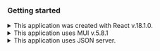 ### Getting started
<details>
<summary> This application was created with React v.18.1.0. </summary>
Start the application by running:
<br/>
```npm start```
<br/>
It runs on http://localhost:4003/.
The port can be changed by modifying **line 15** in the **package.json** file to the desired port number.
</details>


<details>
<summary>This application uses MUI v.5.8.1</summary>
To install MUI run:
```
npm install @mui/material @emotion/react @emotion/styled
npm install @mui/icons-material
```
<br/>
Please refer to MUI documentation for further details: https://v1.mui.com/
</details>


<details>
<summary> This application uses JSON server. </summary>
If installation is needed, run:
<br/> 
```npm install -g json-server```
<br/> 
and to open run:
<br/> 
```json-server --watch projectdb.json```
<br/> 
Amend the default port by adding a port number to the end like so
<br/> 
```json-server --watch projectdb.json --port800```.
<br/> 
</details>

